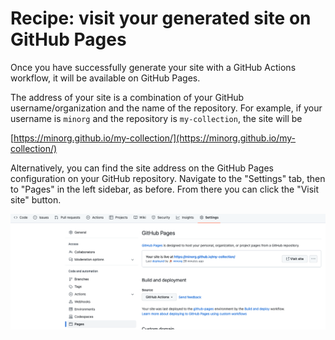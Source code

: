# Recipe: visit your generated site on GitHub Pages

Once you have successfully generate your site with a GitHub Actions workflow, it will be available on GitHub Pages.

The address of your site is a combination of your GitHub username/organization and the name of the repository. For example, if your username is `minorg` and the repository is `my-collection`, the site will be

[https://minorg.github.io/my-collection/](https://minorg.github.io/my-collection/)

Alternatively, you can find the site address on the GitHub Pages configuration on your GitHub repository. Navigate to the "Settings" tab, then to "Pages" in the left sidebar, as before. From there you can click the "Visit site" button.

![Screenshot of a successfully-configured, live GitHub Pages](img/visit-github-pages/visit-github-pages.png)
